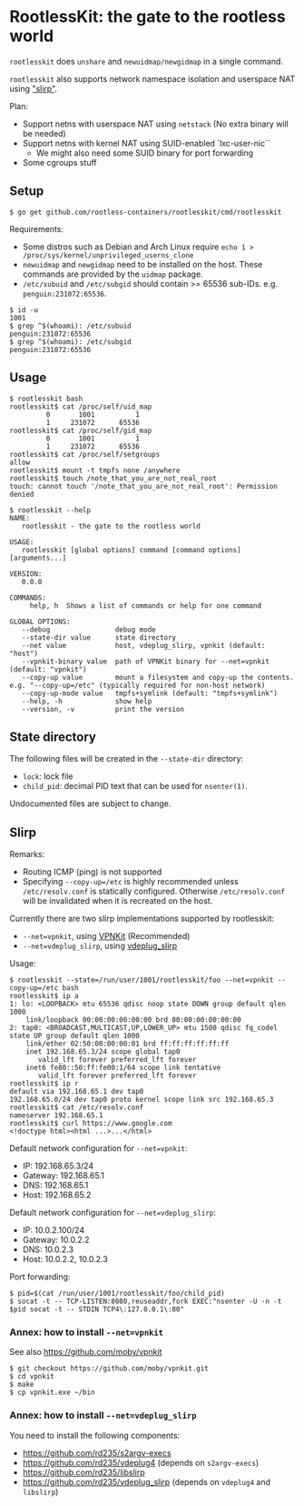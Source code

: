 # RootlessKit: the gate to the rootless world

`rootlesskit` does `unshare` and `newuidmap/newgidmap` in a single command.

`rootlesskit` also supports network namespace isolation and userspace NAT using ["slirp"](#slirp).

Plan:
* Support netns with userspace NAT using `netstack` (No extra binary will be needed)
* Support netns with kernel NAT using SUID-enabled `lxc-user-nic``
  * We might also need some SUID binary for port forwarding
* Some cgroups stuff

## Setup

```console
$ go get github.com/rootless-containers/rootlesskit/cmd/rootlesskit
```

Requirements:
* Some distros such as Debian and Arch Linux require `echo 1 > /proc/sys/kernel/unprivileged_userns_clone`
* `newuidmap` and `newgidmap` need to be installed on the host. These commands are provided by the `uidmap` package.
* `/etc/subuid` and `/etc/subgid` should contain >= 65536 sub-IDs. e.g. `penguin:231072:65536`.

```console
$ id -u
1001
$ grep ^$(whoami): /etc/subuid
penguin:231072:65536
$ grep ^$(whoami): /etc/subgid
penguin:231072:65536
```

## Usage

```console
$ rootlesskit bash
rootlesskit$ cat /proc/self/uid_map
         0       1001          1
         1     231072      65536
rootlesskit$ cat /proc/self/gid_map
         0       1001          1
         1     231072      65536
rootlesskit$ cat /proc/self/setgroups
allow
rootlesskit$ mount -t tmpfs none /anywhere
rootlesskit$ touch /note_that_you_are_not_real_root
touch: cannot touch '/note_that_you_are_not_real_root': Permission denied
```

```console
$ rootlesskit --help
NAME:
   rootlesskit - the gate to the rootless world

USAGE:
   rootlesskit [global options] command [command options] [arguments...]

VERSION:
   0.0.0

COMMANDS:
     help, h  Shows a list of commands or help for one command

GLOBAL OPTIONS:
   --debug                debug mode
   --state-dir value      state directory
   --net value            host, vdeplug_slirp, vpnkit (default: "host")
   --vpnkit-binary value  path of VPNKit binary for --net=vpnkit (default: "vpnkit")
   --copy-up value        mount a filesystem and copy-up the contents. e.g. "--copy-up=/etc" (typically required for non-host network)
   --copy-up-mode value   tmpfs+symlink (default: "tmpfs+symlink")
   --help, -h             show help
   --version, -v          print the version
```


## State directory

The following files will be created in the `--state-dir` directory:
* `lock`: lock file
* `child_pid`: decimal PID text that can be used for `nsenter(1)`.

Undocumented files are subject to change.

## Slirp

Remarks:
* Routing ICMP (ping) is not supported
* Specifying `--copy-up=/etc` is highly recommended unless `/etc/resolv.conf` is statically configured. Otherwise `/etc/resolv.conf` will be invalidated when it is recreated on the host.

Currently there are two slirp implementations supported by rootlesskit:
* `--net=vpnkit`, using [VPNKit](https://github.com/moby/vpnkit) (Recommended)
* `--net=vdeplug_slirp`, using [vdeplug_slirp](https://github.com/rd235/vdeplug_slirp)

Usage:

```console
$ rootlesskit --state=/run/user/1001/rootlesskit/foo --net=vpnkit --copy-up=/etc bash
rootlesskit$ ip a
1: lo: <LOOPBACK> mtu 65536 qdisc noop state DOWN group default qlen 1000
    link/loopback 00:00:00:00:00:00 brd 00:00:00:00:00:00
2: tap0: <BROADCAST,MULTICAST,UP,LOWER_UP> mtu 1500 qdisc fq_codel state UP group default qlen 1000
    link/ether 02:50:00:00:00:01 brd ff:ff:ff:ff:ff:ff
    inet 192.168.65.3/24 scope global tap0
       valid_lft forever preferred_lft forever
    inet6 fe80::50:ff:fe00:1/64 scope link tentative
       valid_lft forever preferred_lft forever
rootlesskit$ ip r
default via 192.168.65.1 dev tap0
192.168.65.0/24 dev tap0 proto kernel scope link src 192.168.65.3
rootlesskit$ cat /etc/resolv.conf 
nameserver 192.168.65.1
rootlesskit$ curl https://www.google.com
<!doctype html><html ...>...</html>
```

Default network configuration for `--net=vpnkit`:
* IP: 192.168.65.3/24
* Gateway: 192.168.65.1
* DNS: 192.168.65.1
* Host: 192.168.65.2

Default network configuration for `--net=vdeplug_slirp`:
* IP: 10.0.2.100/24
* Gateway: 10.0.2.2
* DNS: 10.0.2.3
* Host: 10.0.2.2, 10.0.2.3

Port forwarding:
```console
$ pid=$(cat /run/user/1001/rootlesskit/foo/child_pid)
$ socat -t -- TCP-LISTEN:8080,reuseaddr,fork EXEC:"nsenter -U -n -t $pid socat -t -- STDIN TCP4\:127.0.0.1\:80"
```

### Annex: how to install `--net=vpnkit`

See also https://github.com/moby/vpnkit

```console
$ git checkout https://github.com/moby/vpnkit.git
$ cd vpnkit
$ make
$ cp vpnkit.exe ~/bin
```

### Annex: how to install `--net=vdeplug_slirp`

You need to install the following components:

* https://github.com/rd235/s2argv-execs
* https://github.com/rd235/vdeplug4 (depends on `s2argv-execs`)
* https://github.com/rd235/libslirp
* https://github.com/rd235/vdeplug_slirp (depends on `vdeplug4` and `libslirp`)
